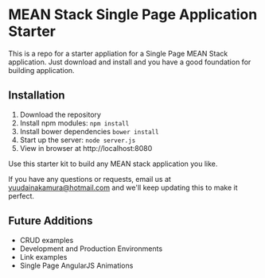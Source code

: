 # MEAN Stack Single Page Application Starter

This is a repo for a starter appliation for a Single Page MEAN Stack application. Just download and install and you have a good foundation for building application.

## Installation
1. Download the repository
2. Install npm modules: `npm install`
3. Install bower dependencies `bower install`
4. Start up the server: `node server.js`
5. View in browser at http://localhost:8080

Use this starter kit to build any MEAN stack application you like.

If you have any questions or requests, email us at [yuudainakamura@hotmail.com](mailto:yuudainakamura@hotmail.com) and we'll keep updating this to make it perfect.


## Future Additions
- CRUD examples
- Development and Production Environments
- Link examples
- Single Page AngularJS Animations
